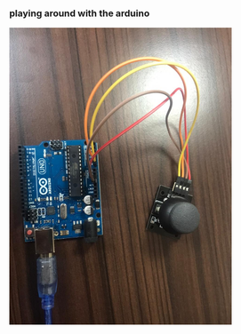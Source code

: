 ### playing around with the arduino

<img src="https://github.com/deveshdatwani/arduino/blob/main/images/joystick.jpeg" width="400">


